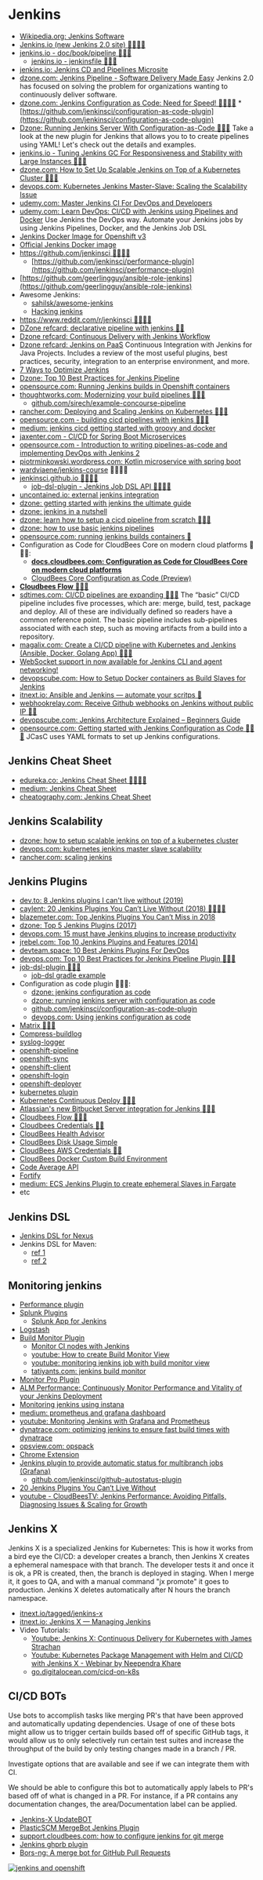 # Jenkins
* [Wikipedia.org: Jenkins Software](https://en.wikipedia.org/wiki/Jenkins_(software))
* [Jenkins.io (new Jenkins 2.0 site) 🌟🌟🌟🌟](https://jenkins.io/)
* [jenkins.io - doc/book/pipeline 🌟🌟🌟](https://jenkins.io/doc/book/pipeline/)
    * [jenkins.io - jenkinsfile 🌟🌟🌟](https://jenkins.io/doc/book/pipeline/jenkinsfile/)
* [jenkins.io: Jenkins CD and Pipelines Microsite](https://jenkins.io/solutions/pipeline/)
* [dzone.com: Jenkins Pipeline - Software Delivery Made Easy](https://dzone.com/articles/jenkins-pipeline-software-delivery-made-easy) Jenkins 2.0 has focused on solving the problem for organizations wanting to continuously deliver software.
* [dzone.com: Jenkins Configuration as Code: Need for Speed! 🌟🌟🌟🌟](https://dzone.com/articles/jenkins-configuration-as-code-need-for-speed)
      * [https://github.com/jenkinsci/configuration-as-code-plugin](https://github.com/jenkinsci/configuration-as-code-plugin)
* [Dzone: Running Jenkins Server With Configuration-as-Code 🌟🌟🌟](https://dzone.com/articles/running-jenkins-server-with-configuration-as-code) Take a look at the new plugin for Jenkins that allows you to to create pipelines using YAML! Let's check out the details and examples.
* [jenkins.io - Tuning Jenkins GC For Responsiveness and Stability with Large Instances 🌟🌟🌟](https://jenkins.io/blog/2016/11/21/gc-tuning/)
* [dzone.com: How to Set Up Scalable Jenkins on Top of a Kubernetes Cluster 🌟🌟🌟](https://dzone.com/articles/how-to-setup-scalable-jenkins-on-top-of-a-kubernet)
* [devops.com: Kubernetes Jenkins Master-Slave: Scaling the Scalability Issue](https://devops.com/kubernetes-jenkins-master-slave-scaling-the-scalability-issue/)
* [udemy.com: Master Jenkins CI For DevOps and Developers](https://www.udemy.com/the-complete-jenkins-course-for-developers-and-devops/)
* [udemy.com: Learn DevOps: CI/CD with Jenkins using Pipelines and Docker](https://www.udemy.com/learn-devops-ci-cd-with-jenkins-using-pipelines-and-docker/) Use Jenkins the DevOps way. Automate your Jenkins jobs by using Jenkins Pipelines, Docker, and the Jenkins Job DSL
* [Jenkins Docker Image for Openshift v3](https://github.com/openshift/jenkins)
* [Official Jenkins Docker image](https://github.com/michaelneale/jenkins-ci.org-docker)
* [https://github.com/jenkinsci 🌟🌟🌟🌟](https://github.com/jenkinsci)
    * [https://github.com/jenkinsci/performance-plugin](https://github.com/jenkinsci/performance-plugin)
* [https://github.com/geerlingguy/ansible-role-jenkins](https://github.com/geerlingguy/ansible-role-jenkins)
* Awesome Jenkins:
    * [sahilsk/awesome-jenkins](https://github.com/sahilsk/awesome-jenkins)
    * [Hacking jenkins](https://github.com/orangetw/awesome-jenkins-rce-2019)
* [https://www.reddit.com/r/jenkinsci 🌟🌟🌟🌟](https://www.reddit.com/r/jenkinsci) 
* [DZone refcard: declarative pipeline with jenkins 🌟🌟](https://dzone.com/refcardz/declarative-pipeline-with-jenkins)
* [Dzone refcard: Continuous Delivery with Jenkins Workflow](https://dzone.com/refcardz/continuous-delivery-with-jenkins-workflow)
* [Dzone refcard: Jenkins on PaaS](https://dzone.com/asset/download/230) Continuous Integration with Jenkins for Java Projects. Includes a review of the most useful plugins, best practices, security, integration to an enterprise environment, and more.
* [7 Ways to Optimize Jenkins](https://www.sitepoint.com/7-ways-optimize-jenkins/)
* [Dzone: Top 10 Best Practices for Jenkins Pipeline](https://dzone.com/articles/top-10-best-practices-for-jenkins-pipeline)
* [opensource.com: Running Jenkins builds in Openshift containers](https://opensource.com/article/18/4/running-jenkins-builds-containers)
* [thoughtworks.com: Modernizing your build pipelines 🌟🌟🌟](https://www.thoughtworks.com/es/insights/blog/modernizing-your-build-pipelines)
    * [github.com/sirech/example-concourse-pipeline](https://github.com/sirech/example-concourse-pipeline)
* [rancher.com: Deploying and Scaling Jenkins on Kubernetes 🌟🌟🌟](https://rancher.com/blog/2018/2018-11-27-scaling-jenkins/)
* [opensource.com - building cicd pipelines with jenkins 🌟🌟🌟](https://opensource.com/article/19/9/intro-building-cicd-pipelines-jenkins)
* [medium: jenkins cicd getting started with groovy and docker](https://medium.com/@fvtool/jenkins-cicd-getting-started-with-groovy-and-docker-containers-part-2-b03a1b934a49)
* [jaxenter.com - CI/CD for Spring Boot Microservices](https://jaxenter.com/cicd-microservices-docker-162408.html)
* [opensource.com - Introduction to writing pipelines-as-code and implementing DevOps with Jenkins 2](https://opensource.com/article/18/8/devops-jenkins-2)
* [piotrminkowski.wordpress.com: Kotlin microservice with spring boot](https://piotrminkowski.wordpress.com/2019/01/15/kotlin-microservice-with-spring-boot/)
* [wardviaene/jenkins-course](https://github.com/wardviaene/jenkins-course) 🌟🌟🌟🌟
* [jenkinsci.github.io 🌟🌟🌟🌟](http://jenkinsci.github.io/)
    * [job-dsl-plugin - Jenkins Job DSL API 🌟🌟🌟🌟](http://jenkinsci.github.io/job-dsl-plugin/ )
* [uncontained.io: external jenkins integration](http://v1.uncontained.io/playbooks/continuous_delivery/external-jenkins-integration.html)
* [dzone: getting started with jenkins the ultimate guide](https://dzone.com/articles/getting-started-with-jenkins-the-ultimate-guide)
* [dzone: jenkins in a nutshell](https://dzone.com/articles/jenkins-in-a-nutshell)
* [dzone: learn how to setup a cicd pipeline from scratch 🌟🌟🌟](https://dzone.com/articles/learn-how-to-setup-a-cicd-pipeline-from-scratch)
* [dzone: how to use basic jenkins pipelines](https://dzone.com/articles/how-to-use-basic-jenkins-pipelines)
* [opensource.com: running jenkins builds containers 🌟](https://opensource.com/article/18/4/running-jenkins-builds-containers)
* Configuration as Code for CloudBees Core on modern cloud platforms 🌟🌟🌟:
    * [**docs.cloudbees.com: Configuration as Code for CloudBees Core on modern cloud platforms**](https://docs.cloudbees.com/docs/cloudbees-core/latest/cloud-admin-guide/core-casc-modern)
    * [CloudBees Core Configuration as Code (Preview)](https://www.previous.cloudbees.com/blog/cloudbees-core-configuration-code-preview)
* [**Cloudbees Flow** 🌟🌟🌟](https://www.cloudbees.com/products/flow/overview)
* [sdtimes.com: CI/CD pipelines are expanding 🌟🌟🌟](https://sdtimes.com/devops/ci-cd-pipelines-are-expanding/) The “basic” CI/CD pipeline includes five processes, which are: merge, build, test, package and deploy. All of these are individually defined so readers have a common reference point. The basic pipeline includes sub-pipelines associated with each step, such as moving artifacts from a build into a repository.
* [magalix.com: Create a CI/CD pipeline with Kubernetes and Jenkins (Ansible, Docker, Golang App) 🌟🌟🌟](https://www.magalix.com/blog/create-a-ci/cd-pipeline-with-kubernetes-and-jenkins)
* [WebSocket support in now available for Jenkins CLI and agent networking!](https://jenkins.io/blog/2020/02/02/web-socket/)
* [devopscube.com: How to Setup Docker containers as Build Slaves for Jenkins](https://devopscube.com/docker-containers-as-build-slaves-jenkins/)
* [itnext.io: Ansible and Jenkins — automate your scritps 🌟](https://itnext.io/ansible-and-jenkins-automate-your-scritps-8dff99ef653)
* [webhookrelay.com: Receive Github webhooks on Jenkins without public IP 🌟🌟](https://webhookrelay.com/blog/2017/11/23/github-jenkins-guide/)
* [devopscube.com: Jenkins Architecture Explained – Beginners Guide](https://devopscube.com/jenkins-architecture-explained/)
* [opensource.com: Getting started with Jenkins Configuration as Code 🌟🌟🌟](https://opensource.com/article/20/4/getting-started-jcasc-jenkins) JCasC uses YAML formats to set up Jenkins configurations.

## Jenkins Cheat Sheet
* [edureka.co: Jenkins Cheat Sheet 🌟🌟🌟🌟](https://www.edureka.co/blog/cheatsheets/jenkins-cheat-sheet/)
* [medium: Jenkins Cheat Sheet](https://medium.com/edureka/jenkins-cheat-sheet-e0f7e25558a3)
* [cheatography.com: Jenkins Cheat Sheet](https://cheatography.com/funthomas424242/cheat-sheets/jenkins/)

## Jenkins Scalability
* [dzone: how to setup scalable jenkins on top of a kubernetes cluster](https://dzone.com/articles/how-to-setup-scalable-jenkins-on-top-of-a-kubernet)
* [devops.com: kubernetes jenkins master slave scalability](https://devops.com/kubernetes-jenkins-master-slave-scaling-the-scalability-issue/)
* [rancher.com: scaling jenkins](https://rancher.com/blog/2018/2018-11-27-scaling-jenkins/)

## Jenkins Plugins
* [dev.to: 8 Jenkins plugins I can't live without (2019)](https://dev.to/jcoelho/8-jenkins-plugins-i-cant-live-without-3bin)
* [caylent: 20 Jenkins Plugins You Can’t Live Without (2018) 🌟🌟🌟🌟](https://caylent.com/jenkins-plugins)
* [blazemeter.com: Top Jenkins Plugins You Can’t Miss in 2018](https://www.blazemeter.com/blog/top-jenkins-plugins-you-cant-miss-in-2018/)
* [dzone: Top 5 Jenkins Plugins (2017)](https://dzone.com/articles/5-best-jenkins-plugins-recommended-by-our-team)
* [devops.com: 15 must have Jenkins plugins to increase productivity](https://devops.com/15-must-jenkins-plugins-increase-productivity/)
* [jrebel.com: Top 10 Jenkins Plugins and Features (2014)](https://www.jrebel.com/blog/top-10-jenkins-plugins-and-features)
* [devteam.space: 10 Best Jenkins Plugins For DevOps](https://www.devteam.space/blog/10-best-jenkins-plugins-for-devops/)
* [devops.com: Top 10 Best Practices for Jenkins Pipeline Plugin 🌟🌟🌟](https://devops.com/top-10-best-practices-for-jenkins-pipeline-plugin/)
* [job-dsl-plugin 🌟🌟🌟](https://github.com/jenkinsci/job-dsl-plugin/wiki)
    * [job-dsl gradle example](https://github.com/sheehan/job-dsl-gradle-example)
 * Configuration as code plugin 🌟🌟🌟:
    * [dzone: jenkins configuration as code](https://dzone.com/articles/jenkins-configuration-as-code-need-for-speed)
    * [dzone: running jenkins server with configuration as code](https://dzone.com/articles/running-jenkins-server-with-configuration-as-code)
    * [github.com/jenkinsci/configuration-as-code-plugin](https://github.com/jenkinsci/configuration-as-code-plugin)
    * [devops.com: Using jenkins configuration as code](https://devops.com/using-jenkins-configuration-as-code/)
* [Matrix 🌟🌟🌟](https://jenkins.io/blog/2019/11/22/welcome-to-the-matrix/)
* [Compress-buildlog](https://plugins.jenkins.io/compress-buildlog)
* [syslog-logger](https://plugins.jenkins.io/syslog-logger)
* [openshift-pipeline](https://plugins.jenkins.io/openshift-pipeline)
* [openshift-sync](https://plugins.jenkins.io/openshift-sync)
* [openshift-client](https://plugins.jenkins.io/openshift-client)
* [openshift-login](https://plugins.jenkins.io/openshift-login)
* [openshift-deployer](https://plugins.jenkins.io/openshift-deployer)
* [kubernetes plugin](https://plugins.jenkins.io/kubernetes)
* [Kubernetes Continuous Deploy 🌟🌟🌟](https://plugins.jenkins.io/kubernetes-cd)
* [Atlassian's new Bitbucket Server integration for Jenkins 🌟🌟🌟](https://jenkins.io/blog/2020/01/08/atlassians-new-bitbucket-server-integration-for-jenkins/)
* [Cloudbees Flow 🌟🌟🌟](https://plugins.jenkins.io/electricflow)
* [Cloudbees Credentials 🌟🌟](https://plugins.jenkins.io/cloudbees-credentials)
* [CloudBees Health Advisor](https://plugins.jenkins.io/cloudbees-jenkins-advisor)
* [CloudBees Disk Usage Simple](https://plugins.jenkins.io/cloudbees-disk-usage-simple)
* [CloudBees AWS Credentials 🌟🌟](https://plugins.jenkins.io/aws-credentials)
* [CloudBees Docker Custom Build Environment](https://plugins.jenkins.io/docker-custom-build-environment)
* [Code Average API](https://plugins.jenkins.io/code-coverage-api)
* [Fortify](https://plugins.jenkins.io/fortify)
* [medium: ECS Jenkins Plugin to create ephemeral Slaves in Fargate](https://medium.com/@jportasa/ecs-jenkins-plugin-to-create-ephemeral-slaves-in-fargate-8cb80b46fb75)
* etc

## Jenkins DSL
* [Jenkins DSL for Nexus](https://accenture.github.io/adop-cartridges-cookbook/docs/recipes/archiving-artefact-to-nexus/)
* Jenkins DSL for Maven:
    * [ref 1](https://jenkinsci.github.io/job-dsl-plugin/#method/javaposse.jobdsl.dsl.helpers.step.StepContext.maven)
    * [ref 2](https://deors.wordpress.com/2019/04/25/jenkins-ci-pipeline-java-spring-boot-maven-docker/)

## Monitoring jenkins
* [Performance plugin](https://github.com/jenkinsci/performance-plugin)
* [Splunk Plugins](https://plugins.jenkins.io/splunk-devops)
    * [Splunk App for Jenkins](https://splunkbase.splunk.com/app/3332/)
* [Logstash](https://plugins.jenkins.io/logstash)
* [Build Monitor Plugin](https://wiki.jenkins.io/display/JENKINS/Build+Monitor+Plugin)
    * [Monitor CI nodes with Jenkins](http://www.ampelofilosofies.gr/software/2017/03/04/monitor-ci-nodes-with-jenkins#sthash.eLP0PanT.dpbs)
    * [youtube: How to create Build Monitor View](https://www.youtube.com/watch?v=WnQK6-puXSM)
    * [youtube: monitoring jenkins job with build monitor view](https://www.youtube.com/watch?v=y6RNLNvnYIw)
    * [tatiyants.com: jenkins build monitor](http://tatiyants.com/jenkins-build-monitor/)
* [Monitor Pro Plugin](https://wiki.jenkins.io/display/JENKINS/Monitor+Pro+Plugin)
* [ALM Performance: Continuously Monitor Performance and Vitality of your Jenkins Deployment](https://www.almtoolbox.com/jenkins-monitoring.php)
* [Monitoring jenkins using instana](https://www.instana.com/blog/monitoring-jenkins-using-instana/)
* [medium: prometheus and grafana dashboard](https://medium.com/@gangsta_black/grafana-cool-dashboard-for-monitoring-jenkins-with-prometheus-c7ba4f1c6297)
* [youtube: Monitoring Jenkins with Grafana and Prometheus](https://www.youtube.com/watch?v=EWFJem7GUAc)
* [dynatrace.com: optimizing jenkins to ensure fast build times with dynatrace](https://www.dynatrace.com/news/blog/optimizing-jenkins-to-ensure-fast-build-times-with-dynatrace/)
* [opsview.com: opspack](https://www.opsview.com/product/system-monitoring/application/jenkins-monitoring)
* [Chrome Extension](https://chrome.google.com/webstore/detail/monitor-me-jenkins/jhbokpimjgedmpcmfoghhiokhpihlkgc)
* [Jenkins plugin to provide automatic status for multibranch jobs (Grafana)](https://plugins.jenkins.io/github-autostatus)
    * [github.com/jenkinsci/github-autostatus-plugin](https://github.com/jenkinsci/github-autostatus-plugin)
* [20 Jenkins Plugins You Can’t Live Without](https://caylent.com/jenkins-plugins)
* [youtube - CloudBeesTV: Jenkins Performance: Avoiding Pitfalls, Diagnosing Issues & Scaling for Growth](https://www.youtube.com/watch?v=yTafQ-e84eY)

## Jenkins X
Jenkins X is a specialized Jenkins for Kubernetes: This is how it works from a bird eye the CI/CD:  a developer creates a branch, then Jenkins X creates a ephemeral namespace with that branch. The developer tests it and once it is ok, a PR is created, then, the branch is deployed in staging.  When I merge it, it goes to QA, and with a manual command "jx promote" it goes to production.  Jenkins X deletes automatically after N hours the branch namespace.

* [itnext.io/tagged/jenkins-x](https://itnext.io/tagged/jenkins-x)
* [itnext.io: Jenkins X — Managing Jenkins](https://itnext.io/jenkins-x-managing-jenkins-926f0e0f8bcf)
* Video Tutorials:
    * [Youtube: Jenkins X: Continuous Delivery for Kubernetes with James Strachan](https://www.youtube.com/watch?v=BF3MhFjvBTU)
    * [Youtube: Kubernetes Package Management with Helm and CI/CD with Jenkins X - Webinar by Neependra Khare](https://www.youtube.com/watch?v=oZOZiL6XIfA&feature=emb_title)
    * [go.digitalocean.com/cicd-on-k8s](https://go.digitalocean.com/cicd-on-k8s)

## CI/CD BOTs
Use bots to accomplish tasks like merging PR's that have been approved and automatically updating dependencies. Usage of one of these bots might allow us to trigger certain builds based off of specific GitHub tags,  it would allow us to only selectively run certain test suites and increase the throughput of the build by only testing changes made in a branch / PR.
 
Investigate options that are available and see if we can integrate them with CI.
 
We should be able to configure this bot to automatically apply labels to PR's based off of what is changed in a PR. For instance, if a PR contains any documentation changes, the area/Documentation label can be applied.

* [Jenkins-X UpdateBOT](https://github.com/jenkins-x/updatebot)
* [PlasticSCM MergeBot Jenkins Plugin](https://wiki.jenkins.io/display/JENKINS/PlasticSCM+MergeBot+plugin)
* [support.cloudbees.com: how to configure jenkins for git merge](https://support.cloudbees.com/hc/en-us/articles/227246387-How-to-Configure-Jenkins-for-Git-Merge-)
* [Jenkins ghprb plugin](https://github.com/jenkinsci/ghprb-plugin)
* [Bors-ng: A merge bot for GitHub Pull Requests](https://github.com/bors-ng/bors-ng)

[![jenkins and openshift](images/jenkins-ose.png)]()
